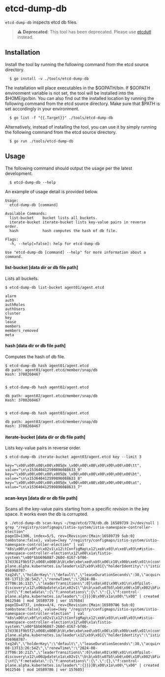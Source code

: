 # etcd-dump-db

`etcd-dump-db` inspects etcd db files.

> ⚠️ **Deprecated**: This tool has been deprecated.
> Please use [etcdutl](https://github.com/etcd-io/etcd/tree/main/etcdutl) instead.

## Installation

Install the tool by running the following command from the etcd source directory.

```
  $ go install -v ./tools/etcd-dump-db
```

The installation will place executables in the $GOPATH/bin. If $GOPATH environment variable is not set, the tool will be installed into the $HOME/go/bin. You can also find out the installed location by running the following command from the etcd source directory. Make sure that $PATH is set accordingly in your environment.

```
  $ go list -f "{{.Target}}" ./tools/etcd-dump-db
```

Alternatively, instead of installing the tool, you can use it by simply running the following command from the etcd source directory.

```
  $ go run ./tools/etcd-dump-db
```

## Usage

The following command should output the usage per the latest development.

```
  $ etcd-dump-db --help
```

An example of usage detail is provided below.

```
Usage:
  etcd-dump-db [command]

Available Commands:
  list-bucket    bucket lists all buckets.
  iterate-bucket iterate-bucket lists key-value pairs in reverse order.
  hash           hash computes the hash of db file.

Flags:
  -h, --help[=false]: help for etcd-dump-db

Use "etcd-dump-db [command] --help" for more information about a command.
```


#### list-bucket [data dir or db file path]

Lists all buckets.

```
$ etcd-dump-db list-bucket agent01/agent.etcd

alarm
auth
authRoles
authUsers
cluster
key
lease
members
members_removed
meta
```


#### hash [data dir or db file path]

Computes the hash of db file.

```
$ etcd-dump-db hash agent01/agent.etcd
db path: agent01/agent.etcd/member/snap/db
Hash: 3700260467


$ etcd-dump-db hash agent02/agent.etcd

db path: agent02/agent.etcd/member/snap/db
Hash: 3700260467


$ etcd-dump-db hash agent03/agent.etcd

db path: agent03/agent.etcd/member/snap/db
Hash: 3700260467
```


#### iterate-bucket [data dir or db file path]

Lists key-value pairs in reverse order.

```
$ etcd-dump-db iterate-bucket agent03/agent.etcd key --limit 3

key="\x00\x00\x00\x00\x005@x_\x00\x00\x00\x00\x00\x00\x00\tt", value="\n\x153640412599896088633_9"
key="\x00\x00\x00\x00\x005@x_\x00\x00\x00\x00\x00\x00\x00\bt", value="\n\x153640412599896088633_8"
key="\x00\x00\x00\x00\x005@x_\x00\x00\x00\x00\x00\x00\x00\at", value="\n\x153640412599896088633_7"
```

#### scan-keys [data dir or db file path]

Scans all the key-value pairs starting from a specific revision in the key space. It works even the db is corrupted.

```
$ ./etcd-dump-db scan-keys ~/tmp/etcd/778/db.db 16589739 2>/dev/null | grep "/registry/configmaps/istio-system/istio-namespace-controller-election"
pageID=1306, index=5/5, rev={Revision:{Main:16589739 Sub:0} tombstone:false}, value=[key "/registry/configmaps/istio-system/istio-namespace-controller-election" | val "k8s\x00\n\x0f\n\x02v1\x12\tConfigMap\x12\xeb\x03\n\xe8\x03\n#istio-namespace-controller-election\x12\x00\x1a\fistio-system\"\x00*$bb696087-260d-4167-bf06-17d3361f9b5f2\x008\x00B\b\b\x9e\xbe\xed\xb5\x06\x10\x00b\xe6\x01\n(control-plane.alpha.kubernetes.io/leader\x12\xb9\x01{\"holderIdentity\":\"istiod-d56968787-txq2d\",\"holderKey\":\"default\",\"leaseDurationSeconds\":30,\"acquireTime\":\"2024-08-13T13:26:54Z\",\"renewTime\":\"2024-08-27T06:16:13Z\",\"leaderTransitions\":0}\x8a\x01\x90\x01\n\x0fpilot-discovery\x12\x06Update\x1a\x02v1\"\b\b\xad\u07b5\xb6\x06\x10\x002\bFieldsV1:[\nY{\"f:metadata\":{\"f:annotations\":{\".\":{},\"f:control-plane.alpha.kubernetes.io/leader\":{}}}}B\x00\x1a\x00\"\x00" | created 9612546 | mod 16589739 | ver 157604]
pageID=4737, index=4/4, rev={Revision:{Main:16589786 Sub:0} tombstone:false}, value=[key "/registry/configmaps/istio-system/istio-namespace-controller-election" | val "k8s\x00\n\x0f\n\x02v1\x12\tConfigMap\x12\xeb\x03\n\xe8\x03\n#istio-namespace-controller-election\x12\x00\x1a\fistio-system\"\x00*$bb696087-260d-4167-bf06-17d3361f9b5f2\x008\x00B\b\b\x9e\xbe\xed\xb5\x06\x10\x00b\xe6\x01\n(control-plane.alpha.kubernetes.io/leader\x12\xb9\x01{\"holderIdentity\":\"istiod-d56968787-txq2d\",\"holderKey\":\"default\",\"leaseDurationSeconds\":30,\"acquireTime\":\"2024-08-13T13:26:54Z\",\"renewTime\":\"2024-08-27T06:16:21Z\",\"leaderTransitions\":0}\x8a\x01\x90\x01\n\x0fpilot-discovery\x12\x06Update\x1a\x02v1\"\b\b\xb5\u07b5\xb6\x06\x10\x002\bFieldsV1:[\nY{\"f:metadata\":{\"f:annotations\":{\".\":{},\"f:control-plane.alpha.kubernetes.io/leader\":{}}}}B\x00\x1a\x00\"\x00" | created 9612546 | mod 16589786 | ver 157605]
```